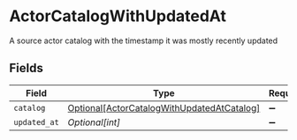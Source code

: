 # ActorCatalogWithUpdatedAt

A source actor catalog with the timestamp it was mostly recently updated


## Fields

| Field                                                                                                 | Type                                                                                                  | Required                                                                                              | Description                                                                                           |
| ----------------------------------------------------------------------------------------------------- | ----------------------------------------------------------------------------------------------------- | ----------------------------------------------------------------------------------------------------- | ----------------------------------------------------------------------------------------------------- |
| `catalog`                                                                                             | [Optional[ActorCatalogWithUpdatedAtCatalog]](../../models/shared/actorcatalogwithupdatedatcatalog.md) | :heavy_minus_sign:                                                                                    | N/A                                                                                                   |
| `updated_at`                                                                                          | *Optional[int]*                                                                                       | :heavy_minus_sign:                                                                                    | N/A                                                                                                   |